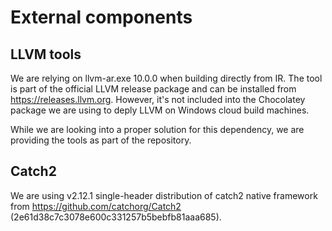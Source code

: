 # External components

## LLVM tools

We are relying on llvm-ar.exe 10.0.0 when building directly from IR. The tool is part of the official LLVM release package and can be installed from https://releases.llvm.org. However, it's not included into the Chocolatey package we are using to deply LLVM on Windows cloud build machines.

While we are looking into a proper solution for this dependency, we are providing the tools as part of the repository.

## Catch2

We are using v2.12.1 single-header distribution of catch2 native framework from https://github.com/catchorg/Catch2 (2e61d38c7c3078e600c331257b5bebfb81aaa685).

